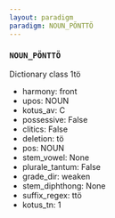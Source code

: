 ```yaml
---
layout: paradigm
paradigm: NOUN_PÖNTTÖ
---
```

### ` NOUN_PÖNTTÖ `

Dictionary class 1tö
* harmony: front
* upos: NOUN
* kotus_av: C
* possessive: False
* clitics: False
* deletion: tö
* pos: NOUN
* stem_vowel: None
* plurale_tantum: False
* grade_dir: weaken
* stem_diphthong: None
* suffix_regex: ttö
* kotus_tn: 1
